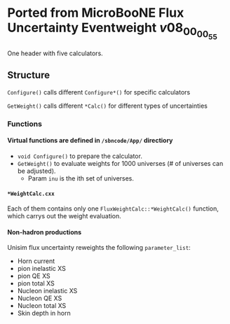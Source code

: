 # Ported from MicroBooNE Flux Uncertainty Eventweight $v08_00_00_55$

One header with five calculators.


## Structure
`Configure()` calls different `Configure*()` for specific calculators

`GetWeight()` calls different `*Calc()` for different types of uncertainties

### Functions
#### Virtual functions are defined in `/sbncode/App/` directiory
- `void Configure()` to prepare the calculator.
- `GetWeight()` to evaluate weights for 1000 universes (# of universes can be adjusted).
	- Param `inu` is the ith set of universes.

#### `*WeightCalc.cxx` 
Each of them contains only one `FluxWeightCalc::*WeightCalc()` function,
which carrys out the weight evaluation.


#### Non-hadron productions

Unisim flux uncertainty reweights the following `parameter_list`:

- Horn current
- pion inelastic XS
- pion QE XS
- pion total XS
- Nucleon inelastic XS
- Nucleon QE XS
- Nucleon total XS
- Skin depth in horn


